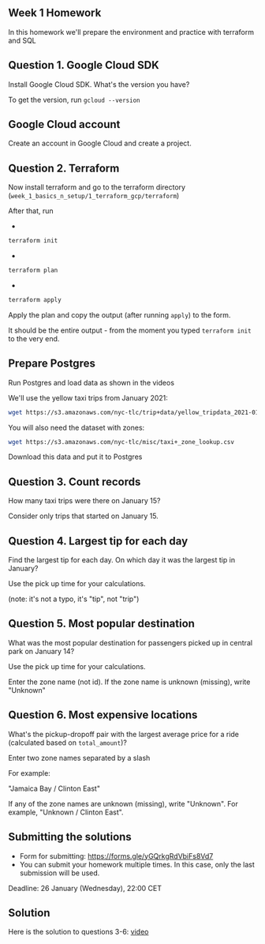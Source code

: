 ## Week 1 Homework


In this homework we'll prepare the environment 
and practice with terraform and SQL


## Question 1. Google Cloud SDK

Install Google Cloud SDK. What's the version you have? 

To get the version, run `gcloud --version`

## Google Cloud account 

Create an account in Google Cloud and create a project.


## Question 2. Terraform 

Now install terraform and go to the terraform directory (`week_1_basics_n_setup/1_terraform_gcp/terraform`)

After that, run

*
```bash
terraform init
```
*
```bash
terraform plan
```
*
```bash
terraform apply
```

Apply the plan and copy the output (after running `apply`) to the form.

It should be the entire output - from the moment you typed `terraform init` to the very end.

## Prepare Postgres 

Run Postgres and load data as shown in the videos

We'll use the yellow taxi trips from January 2021:

```bash
wget https://s3.amazonaws.com/nyc-tlc/trip+data/yellow_tripdata_2021-01.csv
```

You will also need the dataset with zones:

```bash 
wget https://s3.amazonaws.com/nyc-tlc/misc/taxi+_zone_lookup.csv
```

Download this data and put it to Postgres

## Question 3. Count records 

How many taxi trips were there on January 15?

Consider only trips that started on January 15.


## Question 4. Largest tip for each day

Find the largest tip for each day. 
On which day it was the largest tip in January?

Use the pick up time for your calculations.

(note: it's not a typo, it's "tip", not "trip")


## Question 5. Most popular destination

What was the most popular destination for passengers picked up 
in central park on January 14?

Use the pick up time for your calculations.

Enter the zone name (not id). If the zone name is unknown (missing), write "Unknown" 


## Question 6. Most expensive locations

What's the pickup-dropoff pair with the largest 
average price for a ride (calculated based on `total_amount`)?

Enter two zone names separated by a slash

For example:

"Jamaica Bay / Clinton East"

If any of the zone names are unknown (missing), write "Unknown". For example, "Unknown / Clinton East". 


## Submitting the solutions

* Form for submitting: https://forms.gle/yGQrkgRdVbiFs8Vd7
* You can submit your homework multiple times. In this case, only the last submission will be used. 

Deadline: 26 January (Wednesday), 22:00 CET


## Solution

Here is the solution to questions 3-6: [video](https://www.youtube.com/watch?v=HxHqH2ARfxM&list=PL3MmuxUbc_hJed7dXYoJw8DoCuVHhGEQb)

